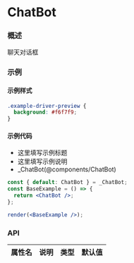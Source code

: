
# ChatBot


### 概述

聊天对话框


### 示例


#### 示例样式

```scss
.example-driver-preview {
  background: #f6f7f9;
}
```

#### 示例代码

- 这里填写示例标题
- 这里填写示例说明
- _ChatBot(@components/ChatBot)

```jsx
const { default: ChatBot } = _ChatBot;
const BaseExample = () => {
  return <ChatBot />;
};

render(<BaseExample />);

```


### API

|属性名|说明|类型|默认值|
|  ---  | ---  | --- | --- |


